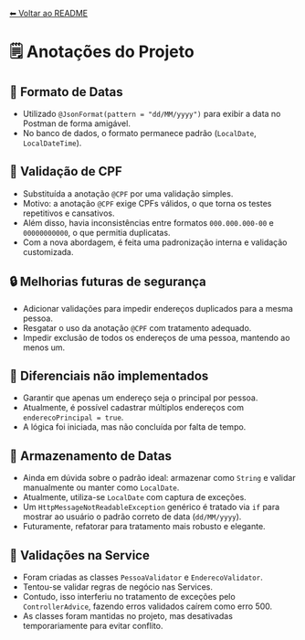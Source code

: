 [⬅ Voltar ao README](README.md)

# 🗒️ Anotações do Projeto

## 📅 Formato de Datas
- Utilizado `@JsonFormat(pattern = "dd/MM/yyyy")` para exibir a data no Postman de forma amigável.
- No banco de dados, o formato permanece padrão (`LocalDate`, `LocalDateTime`).

## 📌 Validação de CPF
- Substituída a anotação `@CPF` por uma validação simples.
- Motivo: a anotação `@CPF` exige CPFs válidos, o que torna os testes repetitivos e cansativos.
- Além disso, havia inconsistências entre formatos `000.000.000-00` e `00000000000`, o que permitia duplicatas.
- Com a nova abordagem, é feita uma padronização interna e validação customizada.

## 🔒 Melhorias futuras de segurança
- Adicionar validações para impedir endereços duplicados para a mesma pessoa.
- Resgatar o uso da anotação `@CPF` com tratamento adequado.
- Impedir exclusão de todos os endereços de uma pessoa, mantendo ao menos um.

## 🌟 Diferenciais não implementados
- Garantir que apenas um endereço seja o principal por pessoa.
- Atualmente, é possível cadastrar múltiplos endereços com `enderecoPrincipal = true`.
- A lógica foi iniciada, mas não concluída por falta de tempo.

## 📆 Armazenamento de Datas
- Ainda em dúvida sobre o padrão ideal: armazenar como `String` e validar manualmente ou manter como `LocalDate`.
- Atualmente, utiliza-se `LocalDate` com captura de exceções.
- Um `HttpMessageNotReadableException` genérico é tratado via `if` para mostrar ao usuário o padrão correto de data (`dd/MM/yyyy`).
- Futuramente, refatorar para tratamento mais robusto e elegante.

## 🧪 Validações na Service
- Foram criadas as classes `PessoaValidator` e `EnderecoValidator`.
- Tentou-se validar regras de negócio nas Services.
- Contudo, isso interferiu no tratamento de exceções pelo `ControllerAdvice`, fazendo erros validados caírem como erro 500.
- As classes foram mantidas no projeto, mas desativadas temporariamente para evitar conflito.
